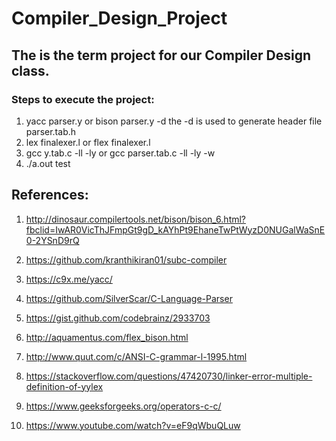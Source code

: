 # Compiler_Design_Project

## The is the term project for our Compiler Design class.

### Steps to execute the project:

1. yacc parser.y or bison parser.y -d 
the -d is used to generate header file parser.tab.h
2. lex finalexer.l or flex finalexer.l 
3. gcc y.tab.c -ll -ly or gcc parser.tab.c -ll -ly -w
4. ./a.out test

## References:

1. http://dinosaur.compilertools.net/bison/bison_6.html?fbclid=IwAR0VicThJFmpGt9gD_kAYhPt9EhaneTwPtWyzD0NUGalWaSnE0-2YSnD9rQ

2. https://github.com/kranthikiran01/subc-compiler

3. https://c9x.me/yacc/

4. https://github.com/SilverScar/C-Language-Parser

5. https://gist.github.com/codebrainz/2933703

6. http://aquamentus.com/flex_bison.html

7. http://www.quut.com/c/ANSI-C-grammar-l-1995.html

8. https://stackoverflow.com/questions/47420730/linker-error-multiple-definition-of-yylex

9. https://www.geeksforgeeks.org/operators-c-c/

10. https://www.youtube.com/watch?v=eF9qWbuQLuw
